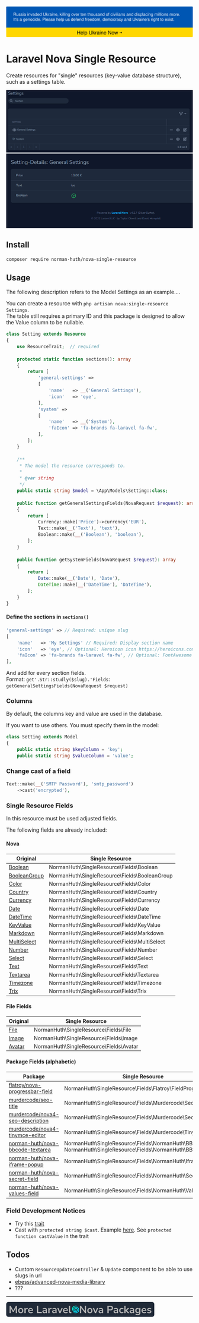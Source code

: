 [![Stand With Ukraine](https://raw.githubusercontent.com/vshymanskyy/StandWithUkraine/main/banner2-direct.svg)](https://vshymanskyy.github.io/StandWithUkraine/)

# Laravel Nova Single Resource

Create resources for "single" resources (key-value database structure), such as a settings table.

![index](https://raw.githubusercontent.com/Muetze42/asset-repo/main/nova-single-resource/images/index.png)
![detail](https://raw.githubusercontent.com/Muetze42/asset-repo/main/nova-single-resource/images/detail.png)

## Install

`composer require norman-huth/nova-single-resource`

## Usage

The following description refers to the Model Settings as an example....

You can create a resource with `php artisan nova:single-resource Settings`.  
The table still requires a primary ID and this package is designed to allow the Value column to be nullable.

```php
class Setting extends Resource
{
    use ResourceTrait;  // required

    protected static function sections(): array
    {
        return [
            'general-settings' => 
            [
                'name'   => __('General Settings'),
                'icon'   => 'eye',
            ],
            'system' => 
            [
                'name'   => __('System'),
                'faIcon' => 'fa-brands fa-laravel fa-fw',
            ],
        ];
    }

    /**
     * The model the resource corresponds to.
     *
     * @var string
     */
    public static string $model = \App\Models\Setting::class;

    public function getGeneralSettingsFields(NovaRequest $request): array
    {
        return [
            Currency::make('Price')->currency('EUR'),
            Text::make(__('Text'), 'text'),
            Boolean::make(__('Boolean'), 'boolean'),
        ];
    }

    public function getSystemFields(NovaRequest $request): array
    {
        return [
            Date::make(__('Date'), 'Date'),
            DateTime::make(__('DateTime'), 'DateTime'),
        ];
    }
}
```

#### Define the sections in `sections()`

```php
'general-settings' => // Required: unique slug
[
    'name'   => 'My Settings' // Required: Display section name
    'icon'   => 'eye', // Optional: Heroicon icon https://heroicons.com/
    'faIcon' => 'fa-brands fa-laravel fa-fw', // Optional: FontAwesome Icon (not included!) https://fontawesome.com/
],
```

And add for every section fields.  
Format: `get'.Str::studly($slug).'Fields`: `getGeneralSettingsFields(NovaRequest $request)`

### Columns

By default, the columns key and value are used in the database.

If you want to use others. You must specify them in the model:

```php
class Setting extends Model
{
    public static string $keyColumn = 'key';
    public static string $valueColumn = 'value';
```

### Change cast of a field

```php
Text::make(__('SMTP Password'), 'smtp_password')
    ->cast('encrypted'),
```

### Single Resource Fields

In this resource must be used adjusted fields.

The following fields are already included:

#### Nova

| Original                                                                                   | Single Resource                               |
|--------------------------------------------------------------------------------------------|-----------------------------------------------|
| [Boolean](https://nova.laravel.com/docs/4.0/resources/fields.html#boolean-field)           | NormanHuth\SingleResource\Fields\Boolean      |
| [BooleanGroup](https://nova.laravel.com/docs/4.0/resources/fields.html#booleangroup-field) | NormanHuth\SingleResource\Fields\BooleanGroup |
| [Color](https://nova.laravel.com/docs/4.0/resources/fields.html#color-field)               | NormanHuth\SingleResource\Fields\Color        |
| [Country](https://nova.laravel.com/docs/4.0/resources/fields.html#country-field)           | NormanHuth\SingleResource\Fields\Country      |
| [Currency](https://nova.laravel.com/docs/4.0/resources/fields.html#currency-field)         | NormanHuth\SingleResource\Fields\Currency     |
| [Date](https://nova.laravel.com/docs/4.0/resources/fields.html#date-field)                 | NormanHuth\SingleResource\Fields\Date         |
| [DateTime](https://nova.laravel.com/docs/4.0/resources/fields.html#datetime-field)         | NormanHuth\SingleResource\Fields\DateTime     |
| [KeyValue](https://nova.laravel.com/docs/4.0/resources/fields.html#keyvalue-field)         | NormanHuth\SingleResource\Fields\KeyValue     |
| [Markdown](https://nova.laravel.com/docs/4.0/resources/fields.html#markdown-field)         | NormanHuth\SingleResource\Fields\Markdown     |
| [MultiSelect](https://nova.laravel.com/docs/4.0/resources/fields.html#multiselect-field)   | NormanHuth\SingleResource\Fields\MultiSelect  |
| [Number](https://nova.laravel.com/docs/4.0/resources/fields.html#number-field)             | NormanHuth\SingleResource\Fields\Number       |
| [Select](https://nova.laravel.com/docs/4.0/resources/fields.html#select-field)             | NormanHuth\SingleResource\Fields\Select       |
| [Text](https://nova.laravel.com/docs/4.0/resources/fields.html#text-field)                 | NormanHuth\SingleResource\Fields\Text         |
| [Textarea](https://nova.laravel.com/docs/4.0/resources/fields.html#textarea-field)         | NormanHuth\SingleResource\Fields\Textarea     |
| [Timezone](https://nova.laravel.com/docs/4.0/resources/fields.html#timezone-field)         | NormanHuth\SingleResource\Fields\Timezone     |
| [Trix](https://nova.laravel.com/docs/4.0/resources/fields.html#trix-field)                 | NormanHuth\SingleResource\Fields\Trix         |

#### File Fields

| Original                                                                          | Single Resource                         |
|-----------------------------------------------------------------------------------|-----------------------------------------|
| [File](https://nova.laravel.com/docs/4.0/resources/fields.html#boolean-field)     | NormanHuth\SingleResource\Fields\File   |
| [Image](https://nova.laravel.com/docs/4.0/resources/file-fields.html#images)      | NormanHuth\SingleResource\Fields\Image  |
| [Avatar](https://nova.laravel.com/docs/4.0/resources/file-fields.html#avatars)    | NormanHuth\SingleResource\Fields\Avatar |

#### Package Fields (alphabetic)

| Package                                                                                    | Single Resource                                                                                      |
|--------------------------------------------------------------------------------------------|------------------------------------------------------------------------------------------------------|
| [flatroy/nova-progressbar-field](https://github.com/Flatroy/nova-progressbar-field)        | NormanHuth\SingleResource\Fields\Flatroy\FieldProgressbar                                            |
| [murdercode/seo-title](https://github.com/murdercode/Nova4-SeoTitle)                       | NormanHuth\SingleResource\Fields\Murdercode\SeoTitle                                                 |
| [murdercode/nova4-seo-description](https://github.com/murdercode/Nova4-SeoTitle)           | NormanHuth\SingleResource\Fields\Murdercode\SeoDescription                                           |
| [murdercode/nova4-tinymce-editor](https://github.com/murdercode/Nova4-TinymceEditor)       | NormanHuth\SingleResource\Fields\Murdercode\TinymceEditor                                            |
| [norman-huth/nova-bbcode-textarea](https://github.com/Muetze42/nova-bbcode-textarea)       | NormanHuth\SingleResource\Fields\NormanHuth\BBCode<br>NormanHuth\SingleResource\Fields\NormanHuth\BB |
| [norman-huth/nova-iframe-popup](https://github.com/Muetze42/norman-huth/nova-iframe-popup) | NormanHuth\SingleResource\Fields\NormanHuth\IframePopup                                              |
| [norman-huth/nova-secret-field](https://github.com/Muetze42/norman-huth/nova-secret-field) | NormanHuth\SingleResource\Fields\NormanHuth\SecretField                                              |
| [norman-huth/nova-values-field](https://github.com/Muetze42/nova-values-field)             | NormanHuth\SingleResource\Fields\NormanHuth\Values                                                   |

### Field Development Notices

* Try this [trait](src/Traits/FieldTrait.php)
* Cast with `protected string $cast`. Example [here](src/Fields/Boolean.php). See `protected function castValue` in the trait

## Todos

* Custom `ResourceUpdateController` & `Update` component to be able to use slugs in url
* [ebess/advanced-nova-media-library](https://github.com/ebess/advanced-nova-media-library)
* ???

---
[![More Laravel Nova Packages](https://raw.githubusercontent.com/Muetze42/asset-repo/main/svg/more-laravel-nova-packages.svg)](https://huth.it/nova-packages)
